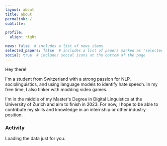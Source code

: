 ```yaml
---
layout: about
title: about
permalink: /
subtitle:

profile:
  align: right

news: false  # includes a list of news items
selected_papers: false  # includes a list of papers marked as "selected={true}"
social: true  # includes social icons at the bottom of the page
---
```


Hey there!

I'm a student from Switzerland with a strong passion for NLP, sociolinguistics, and using language models to identify hate speech. In my free time, I also tinker with modding video games.

I'm in the middle of my Master's Degree in Digital Linguistics at the University of Zurich and aim to finish in 2023. For now, I hope to be able to contribute my skills and knowledge in an internship or other industry position.

### Activity

<!-- Github activity calendar -->
<script src='/assets/js/github-calendar.min.js'></script>

<!-- Prepare a container for your calendar. -->
<div class="calendar">
    Loading the data just for you.
</div>

<script>
    GitHubCalendar(".calendar", "tinyhoot");
</script>

